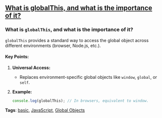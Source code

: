 ## [What is globalThis, and what is the importance of it?](#what-is-globalthis-and-what-is-the-importance-of-it)

### What is `globalThis`, and what is the importance of it?

`globalThis` provides a standard way to access the global object across different environments (browser, Node.js, etc.).

#### Key Points:
1. **Universal Access:**
   - Replaces environment-specific global objects like `window`, `global`, or `self`.

2. **Example:**
   ```javascript
   console.log(globalThis); // In browsers, equivalent to window.
   ```

**Tags**: [basic](./level/basic), [JavaScript](./theme/javascript), [Global Objects](./theme/global_objects)


